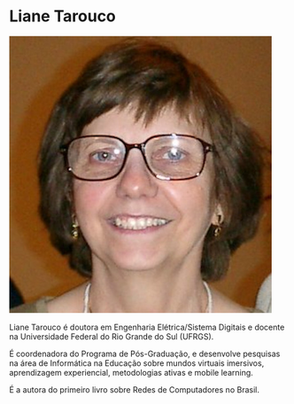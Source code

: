 # Liane Tarouco

![image](../assets/liane_tarouco.jpg)

Liane Tarouco é doutora em Engenharia Elétrica/Sistema Digitais e docente na Universidade Federal do Rio Grande do Sul (UFRGS).

É coordenadora do Programa de Pós-Graduação, e desenvolve pesquisas na área de Informática na Educação sobre mundos virtuais imersivos, aprendizagem experiencial, metodologias ativas e mobile learning.

É a autora do primeiro livro sobre Redes de Computadores no Brasil.